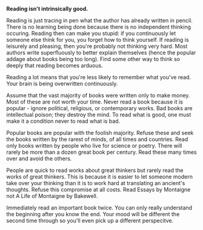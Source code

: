 **Reading isn't intrinsically good.**

Reading is just tracing in pen what the author has already written in pencil. 
There is no learning being done because there is no independent thinking 
occuring. Reading then can make you stupid: if you continuously let someone 
else think for you, you forget how to think yourself. 
If reading is leisurely and pleasing, then you're probably not thinking very 
hard. Most authors write superfluously to better explain themselves (hence the 
popular addage about books being too long). Find some other way to think so 
deeply that reading becomes arduous.

Reading a lot means that you're less likely to remember what you've read. Your 
brain is being overwritten continuously.

Assume that the vast majority of books were written only to make money. Most 
of these are not worth your time. Never read a book because it is popular - 
ignore political, religious, or contemporary works. Bad books are intellectual 
poison; they destroy the mind. To read what is good, one must make it a 
condition never to read what is bad.

Popular books are popular with the foolish majority. Refuse these and seek the 
books written by the rarest of minds, of all times and countries. Read only 
books written by people who live for science or poetry. There will rarely be 
more than a dozen great book per century. Read these many times over and avoid 
the others.

People are quick to read works about great thinkers but rarely read the works 
of great thinkers. This is because it is easier to let someone modern take over 
your thinking than it is to work hard at translating an ancient's thoughts. 
Refuse this compromise at all costs. Read Essays by Montaigne not A Life of 
Montaigne by Bakewell.

Immediately read an important book twice. You can only really understand the 
beginning after you know the end. Your mood will be different the second time 
through so you'll even pick up a different perspecitve.
